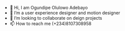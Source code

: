 - 👋 Hi, I am Ogundipe Olulowo Adebayo
- 👀 I’m a user experience designer and motion designer 
- 💞️ I’m looking to collaborate on deign projects
- 📫 How to reach me (+234)8107308958
